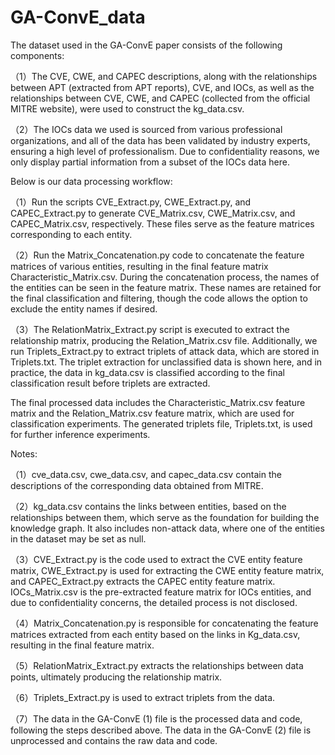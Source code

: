 # GA-ConvE_data
The dataset used in the GA-ConvE paper consists of the following components:

（1）The CVE, CWE, and CAPEC descriptions, along with the relationships between APT (extracted from APT reports), CVE, and IOCs, as well as the relationships between CVE, CWE, and CAPEC (collected from the official MITRE website), were used to construct the kg_data.csv.

（2）The IOCs data we used is sourced from various professional organizations, and all of the data has been validated by industry experts, ensuring a high level of professionalism. Due to confidentiality reasons, we only display partial information from a subset of the IOCs data here.

Below is our data processing workflow:

（1）Run the scripts CVE_Extract.py, CWE_Extract.py, and CAPEC_Extract.py to generate CVE_Matrix.csv, CWE_Matrix.csv, and CAPEC_Matrix.csv, respectively. These files serve as the feature matrices corresponding to each entity.

（2）Run the Matrix_Concatenation.py code to concatenate the feature matrices of various entities, resulting in the final feature matrix Characteristic_Matrix.csv. During the concatenation process, the names of the entities can be seen in the feature matrix. These names are retained for the final classification and filtering, though the code allows the option to exclude the entity names if desired.

（3）The RelationMatrix_Extract.py script is executed to extract the relationship matrix, producing the Relation_Matrix.csv file. Additionally, we run Triplets_Extract.py to extract triplets of attack data, which are stored in Triplets.txt. The triplet extraction for unclassified data is shown here, and in practice, the data in kg_data.csv is classified according to the final classification result before triplets are extracted.

The final processed data includes the Characteristic_Matrix.csv feature matrix and the Relation_Matrix.csv feature matrix, which are used for classification experiments. The generated triplets file, Triplets.txt, is used for further inference experiments.

Notes:

（1）cve_data.csv, cwe_data.csv, and capec_data.csv contain the descriptions of the corresponding data obtained from MITRE.

（2）kg_data.csv contains the links between entities, based on the relationships between them, which serve as the foundation for building the knowledge graph. It also includes non-attack data, where one of the entities in the dataset may be set as null.

（3）CVE_Extract.py is the code used to extract the CVE entity feature matrix, CWE_Extract.py is used for extracting the CWE entity feature matrix, and CAPEC_Extract.py extracts the CAPEC entity feature matrix. IOCs_Matrix.csv is the pre-extracted feature matrix for IOCs entities, and due to confidentiality concerns, the detailed process is not disclosed.

（4）Matrix_Concatenation.py is responsible for concatenating the feature matrices extracted from each entity based on the links in Kg_data.csv, resulting in the final feature matrix.

（5）RelationMatrix_Extract.py extracts the relationships between data points, ultimately producing the relationship matrix.

（6）Triplets_Extract.py is used to extract triplets from the data.

（7）The data in the GA-ConvE (1) file is the processed data and code, following the steps described above. The data in the GA-ConvE (2) file is unprocessed and contains the raw data and code.
